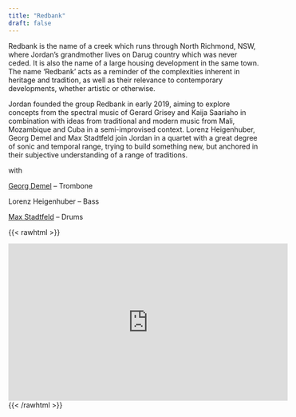 ```yaml
---
title: "Redbank"
draft: false
---
```


Redbank is the name of a creek which runs through North Richmond, NSW, where Jordan’s grandmother lives on Darug country which was never ceded. It is also the name of a large housing development in the same town. The name ‘Redbank’ acts as a reminder of the complexities inherent in heritage and tradition, as
 well as their relevance to contemporary developments, whether artistic or otherwise.

Jordan founded the group Redbank in early 2019, aiming to explore concepts from the spectral music of Gerard Grisey and Kaija Saariaho in combination with 
ideas from traditional and modern music from Mali, Mozambique and Cuba in a semi-improvised context. Lorenz Heigenhuber, Georg Demel and Max Stadtfeld join Jordan in a quartet with a great degree of sonic and temporal range, trying to build something new, but anchored in their subjective understanding of a range of traditions.



with

[Georg Demel](https://georgdemel.de/) – Trombone

Lorenz Heigenhuber – Bass

[Max Stadtfeld](https://www.max-stadtfeld.de/) – Drums

{{< rawhtml >}}
<iframe width="560" height="315" src="https://www.youtube.com/embed/Nm_XdXiszCM" title="YouTube video player" frameborder="0" allow="accelerometer; autoplay; clipboard-write; encrypted-media; gyroscope; picture-in-picture" allowfullscreen></iframe>
{{< /rawhtml >}}
